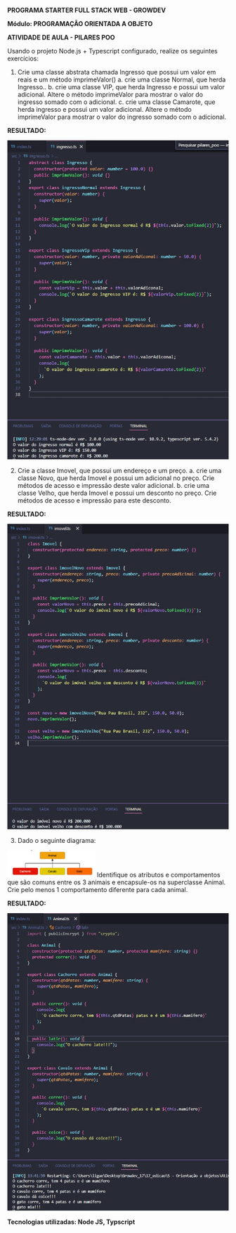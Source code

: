 <b>PROGRAMA STARTER FULL STACK WEB - GROWDEV</b>

<b>Módulo: PROGRAMAÇÃO ORIENTADA A OBJETO</b>

<b>ATIVIDADE DE AULA - PILARES POO</b>

Usando o projeto Node.js + Typescript configurado, realize os seguintes exercícios:

1. Crie uma classe abstrata chamada Ingresso que possui um valor em reais e um método imprimeValor() 
a. crie uma classe Normal, que herda Ingresso..
b. crie uma classe VIP, que herda Ingresso e possui um valor adicional. Altere o método imprimeValor para mostrar o valor do ingresso somado com o adicional.
c. crie uma classe Camarote, que herda ingresso e possui um valor adicional. Altere o método imprimeValor para mostrar o valor do ingresso somado com o adicional.

<b>RESULTADO:</b>

<img src="https://github.com/Ligueja/pilares_poo/blob/main/assets/ex01.jpg" width="600"/>

2. Crie a classe Imovel, que possui um endereço e um preço.
a. crie uma classe Novo, que herda Imovel e possui um adicional no preço. Crie métodos de acesso e impressão deste valor adicional.
b. crie uma classe Velho, que herda Imovel e possui um desconto no preço. Crie métodos de acesso e impressão para este desconto.

<b>RESULTADO:</b>

<img src="https://github.com/Ligueja/pilares_poo/blob/main/assets/ex02.jpg" width="600"/>

3. Dado o seguinte diagrama:
<img src="https://github.com/Ligueja/pilares_poo/blob/main/assets/ex.jpg" width="200"/>
Identifique os atributos e comportamentos que são comuns entre os 3 animais e encapsule-os na superclasse Animal. Crie pelo menos 1 comportamento diferente para cada animal.

<b>RESULTADO:</b>

<img src="https://github.com/Ligueja/pilares_poo/blob/main/assets/ex.03.jpg" width="600"/>


<b>Tecnologias utilizadas: Node JS, Typscript</b>
